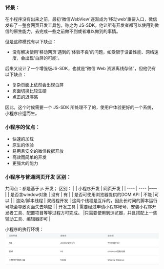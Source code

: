 ### 背景：
在小程序没有出来之前，最初'微信WebView'逐渐成为'移动web'重要入口，微信发布了一整套网页开发工具包，称之为 JS-SDK。他让所有开发者都可以使用到微信的原生能力，去完成一些之前做不到或者难以做到的事情。
    
但是这种模式有以下缺点：
* 没有解决使用'移动网页'遇到的'体验不良'的问题，如受限于设备性能、网络速度，会出现'白屏的可能'。

后来又设计了一个增强版JS-SDK，也就是“微信 Web 资源离线存储”，但他仍有以下缺点：
* 复杂页面上依然会出现白屏
* 页面切换比较生硬
* 点击的迟滞感

因此，这个时候需要一个 JS-SDK 所处理不了的，使用户体验更好的一个系统，小程序应运而生。

### 小程序的优点：
* 快速的加载
* 原生的体验
* 易用且安全的微信数据开放
* 高效而简单的开发
* 更强大的能力

### 小程序与普通网页开发 区别：
共同点：都是基于 js 开发；
区别：
|     | 小程序开发  | 网页开发  |
|  ----  | ----  |----  |
| 是否含window对象  | 没有 | 有 |
| 是否可使用浏览器提供的DOM API | 不能 |可以 |
| 渲染/脚本线程 | 双线程开发 | 这两个线程是互斥的，因此长时间的脚本运行可能会导致页面失去响应 |
| 开发工具 | 需要经过申请小程序帐号、安装小程序开发者工具、配置项目等等过程方可完成。 |只需要使用到浏览器，并且搭配上一些辅助工具、编辑器即可 |

小程序的执行环境：
![渲染线程](./icon/icon_渲染线程.png)